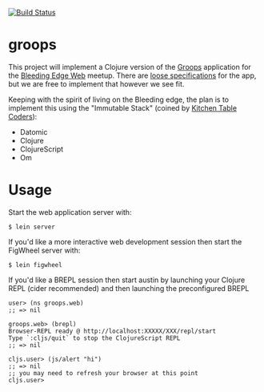 [![Build Status](https://travis-ci.org/DeltaAlphaRho/groops.svg?branch=master)](https://travis-ci.org/DeltaAlphaRho/groops)

groops
======

This project will implement a Clojure version of the [Groops](https://github.com/groops/examples) application for the [Bleeding Edge Web](http://www.meetup.com/bleeding-edge-web/) meetup.  There are [loose specifications](https://github.com/groops/examples/wiki/Application-Specs) for the app, but we are free to implement that however we see fit. 

Keeping with the spirit of living on the Bleeding edge, the plan is to implement this using the "Immutable Stack" (coined by [Kitchen Table Coders](https://twitter.com/ktcoders)):

* Datomic
* Clojure
* ClojureScript
* Om

# Usage

Start the web application server with:
```
$ lein server
```

If you'd like a more interactive web development session then start the FigWheel server with:
```
$ lein figwheel
```

If you'd like a BREPL session then start austin by launching your Clojure REPL (cider recommended) and then launching the preconfigured BREPL
```
user> (ns groops.web)
;; => nil

groops.web> (brepl)
Browser-REPL ready @ http://localhost:XXXXX/XXX/repl/start
Type `:cljs/quit` to stop the ClojureScript REPL
;; => nil

cljs.user> (js/alert "hi")
;; => nil
;; you may need to refresh your browser at this point
cljs.user> 
```
